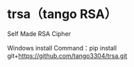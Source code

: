 # trsa（tango RSA）
Self Made RSA Cipher

Windows install Command：pip install git+https://github.com/tango3304/trsa.git
